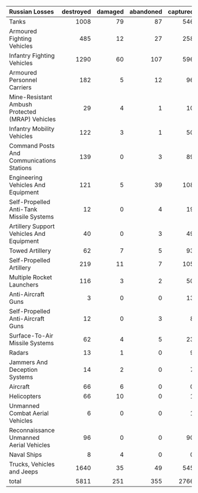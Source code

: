 | Russian Losses                                   |   destroyed |   damaged |   abandoned |   captured |   total |
|:-------------------------------------------------|------------:|----------:|------------:|-----------:|--------:|
| Tanks                                            |        1008 |        79 |          87 |        546 |    1720 |
| Armoured Fighting Vehicles                       |         485 |        12 |          27 |        258 |     782 |
| Infantry Fighting Vehicles                       |        1290 |        60 |         107 |        596 |    2053 |
| Armoured Personnel Carriers                      |         182 |         5 |          12 |         96 |     295 |
| Mine-Resistant Ambush Protected  (MRAP) Vehicles |          29 |         4 |           1 |         10 |      44 |
| Infantry Mobility Vehicles                       |         122 |         3 |           1 |         50 |     176 |
| Command Posts And Communications Stations        |         139 |         0 |           3 |         89 |     231 |
| Engineering Vehicles And Equipment               |         121 |         5 |          39 |        108 |     273 |
| Self-Propelled Anti-Tank Missile Systems         |          12 |         0 |           4 |         19 |      35 |
| Artillery Support Vehicles And Equipment         |          40 |         0 |           3 |         49 |      92 |
| Towed Artillery                                  |          62 |         7 |           5 |         93 |     167 |
| Self-Propelled Artillery                         |         219 |        11 |           7 |        105 |     342 |
| Multiple Rocket Launchers                        |         116 |         3 |           2 |         50 |     171 |
| Anti-Aircraft Guns                               |           3 |         0 |           0 |         13 |      16 |
| Self-Propelled Anti-Aircraft Guns                |          12 |         0 |           3 |          8 |      23 |
| Surface-To-Air Missile Systems                   |          62 |         4 |           5 |         23 |      94 |
| Radars                                           |          13 |         1 |           0 |          9 |      23 |
| Jammers And Deception Systems                    |          14 |         2 |           0 |          7 |      23 |
| Aircraft                                         |          66 |         6 |           0 |          0 |      72 |
| Helicopters                                      |          66 |        10 |           0 |          1 |      77 |
| Unmanned Combat Aerial Vehicles                  |           6 |         0 |           0 |          1 |       7 |
| Reconnaissance Unmanned Aerial Vehicles          |          96 |         0 |           0 |         90 |     186 |
| Naval Ships                                      |           8 |         4 |           0 |          0 |      12 |
| Trucks, Vehicles and Jeeps                       |        1640 |        35 |          49 |        545 |    2269 |
| total                                            |        5811 |       251 |         355 |       2766 |    9183 |